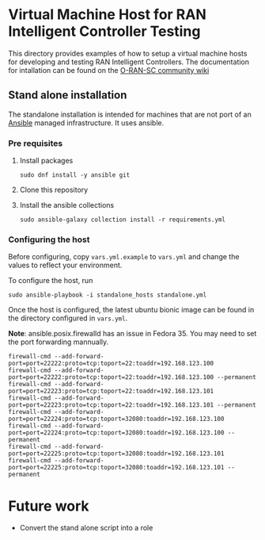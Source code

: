  # Virtual Machine Host for RAN Intelligent Controller Testing

This directory provides examples of how to setup a virtual machine hosts for developing and testing RAN Intelligent Controllers. The documentation for intallation can be found on the [O-RAN-SC community wiki](https://docs.o-ran-sc.org/projects/o-ran-sc-it-dep/en/latest/installation-guides.html#virtualbox-vms-as-installation-hosts)

## Stand alone installation
The standalone installation is intended for machines that are not port of an [Ansible](https://ansible.com) managed infrastructure. It uses ansible. 

### Pre requisites

  1. Install packages

         sudo dnf install -y ansible git
	 
  2. Clone this repository
      
  3. Install the ansible collections

         sudo ansible-galaxy collection install -r requirements.yml

### Configuring the host
Before configuring, copy `vars.yml.example` to `vars.yml` and change the values to reflect your environment.

To configure the host, run

    sudo ansible-playbook -i standalone_hosts standalone.yml

Once the host is configured, the latest ubuntu bionic image can be found in the directory configured in `vars.yml`.


**Note**: ansible.posix.firewalld has an issue in Fedora 35. You may need to set the port forwarding mannually.

    firewall-cmd --add-forward-port=port=22222:proto=tcp:toport=22:toaddr=192.168.123.100
    firewall-cmd --add-forward-port=port=22222:proto=tcp:toport=22:toaddr=192.168.123.100 --permanent
    firewall-cmd --add-forward-port=port=22223:proto=tcp:toport=22:toaddr=192.168.123.101
    firewall-cmd --add-forward-port=port=22223:proto=tcp:toport=22:toaddr=192.168.123.101 --permanent
    firewall-cmd --add-forward-port=port=22224:proto=tcp:toport=32080:toaddr=192.168.123.100
    firewall-cmd --add-forward-port=port=22224:proto=tcp:toport=32080:toaddr=192.168.123.100 --permanent
    firewall-cmd --add-forward-port=port=22225:proto=tcp:toport=32080:toaddr=192.168.123.101
    firewall-cmd --add-forward-port=port=22225:proto=tcp:toport=32080:toaddr=192.168.123.101 --permanent

# Future work
- Convert the stand alone script into a role
